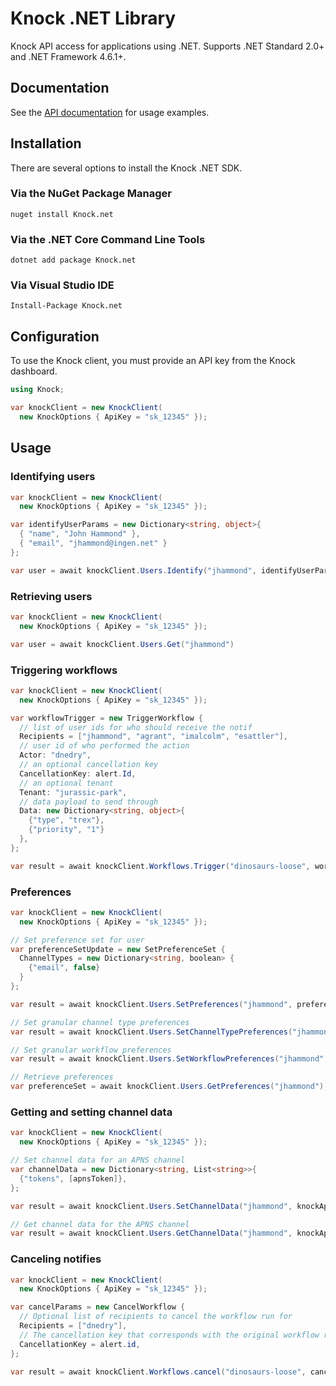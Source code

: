 # Knock .NET Library

Knock API access for applications using .NET. Supports .NET Standard 2.0+ and .NET Framework 4.6.1+.

## Documentation

See the [API documentation](https://docs.knock.app) for usage examples.

## Installation

There are several options to install the Knock .NET SDK.

### Via the NuGet Package Manager

```
nuget install Knock.net
```

### Via the .NET Core Command Line Tools

```
dotnet add package Knock.net
```

### Via Visual Studio IDE

```
Install-Package Knock.net
```

## Configuration

To use the Knock client, you must provide an API key from the Knock dashboard.

```c#
using Knock;

var knockClient = new KnockClient(
  new KnockOptions { ApiKey = "sk_12345" });
```

## Usage

### Identifying users

```c#
var knockClient = new KnockClient(
  new KnockOptions { ApiKey = "sk_12345" });

var identifyUserParams = new Dictionary<string, object>{
  { "name", "John Hammond" },
  { "email", "jhammond@ingen.net" }
};

var user = await knockClient.Users.Identify("jhammond", identifyUserParams)
```

### Retrieving users

```c#
var knockClient = new KnockClient(
  new KnockOptions { ApiKey = "sk_12345" });

var user = await knockClient.Users.Get("jhammond")
```

### Triggering workflows

```c#
var knockClient = new KnockClient(
  new KnockOptions { ApiKey = "sk_12345" });

var workflowTrigger = new TriggerWorkflow {
  // list of user ids for who should receive the notif
  Recipients = ["jhammond", "agrant", "imalcolm", "esattler"],
  // user id of who performed the action
  Actor: "dnedry",
  // an optional cancellation key
  CancellationKey: alert.Id,
  // an optional tenant
  Tenant: "jurassic-park",
  // data payload to send through
  Data: new Dictionary<string, object>{
    {"type", "trex"},
    {"priority", "1"}
  },
};

var result = await knockClient.Workflows.Trigger("dinosaurs-loose", workflowTrigger)
```

### Preferences

```c#
var knockClient = new KnockClient(
  new KnockOptions { ApiKey = "sk_12345" });

// Set preference set for user
var preferenceSetUpdate = new SetPreferenceSet {
  ChannelTypes = new Dictionary<string, boolean> {
    {"email", false}
  }
};

var result = await knockClient.Users.SetPreferences("jhammond", preferenceSetUpdate);

// Set granular channel type preferences
var result = await knockClient.Users.SetChannelTypePreferences("jhammond", "email", true);

// Set granular workflow preferences
var result = await knockClient.Users.SetWorkflowPreferences("jhammond", "dinosaurs-loose", false);

// Retrieve preferences
var preferenceSet = await knockClient.Users.GetPreferences("jhammond");
```

### Getting and setting channel data

```c#
var knockClient = new KnockClient(
  new KnockOptions { ApiKey = "sk_12345" });

// Set channel data for an APNS channel
var channelData = new Dictionary<string, List<string>>{
  {"tokens", [apnsToken]},
};

var result = await knockClient.Users.SetChannelData("jhammond", knockApnsChannelId, channelData);

// Get channel data for the APNS channel
var result = await knockClient.Users.GetChannelData("jhammond", knockApnsChannelId);
```

### Canceling notifies

```c#
var knockClient = new KnockClient(
  new KnockOptions { ApiKey = "sk_12345" });

var cancelParams = new CancelWorkflow {
  // Optional list of recipients to cancel the workflow run for
  Recipients = ["dnedry"],
  // The cancellation key that corresponds with the original workflow run
  CancellationKey = alert.id,
};

var result = await knockClient.Workflows.cancel("dinosaurs-loose", cancelParams);
```
